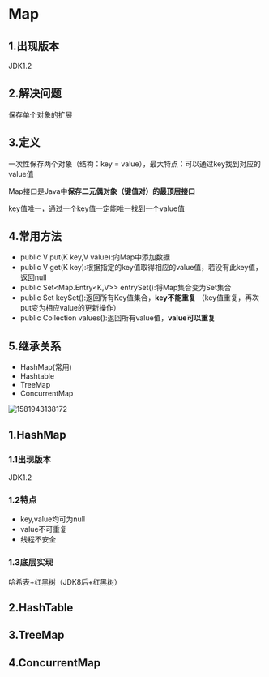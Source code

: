 # Map

## 1.出现版本

JDK1.2

## 2.解决问题

保存单个对象的扩展

## 3.定义

一次性保存两个对象（结构：key = value），最大特点：可以通过key找到对应的value值

Map接口是Java中**保存二元偶对象（键值对）的最顶层接口**

key值唯一，通过一个key值一定能唯一找到一个value值

## 4.常用方法

- public V put(K key,V value):向Map中添加数据 
- public V get(K key):根据指定的key值取得相应的value值，若没有此key值，返回null 
- public Set<Map.Entry<K,V>> entrySet():将Map集合变为Set集合  
- public Set<K> keySet():返回所有Key值集合，**key不能重复** （key值重复，再次put变为相应value的更新操作）
- public Collection<V> values():返回所有value值，**value可以重复**

## 5.继承关系

- HashMap(常用)
- Hashtable
- TreeMap
- ConcurrentMap

![1581943138172](C:\Users\岳心怡\AppData\Roaming\Typora\typora-user-images\1581943138172.png)

## 1.HashMap

### 1.1出现版本

JDK1.2

### 1.2特点

- key,value均可为null
- value不可重复
- 线程不安全

### 1.3底层实现

哈希表+红黑树（JDK8后+红黑树）

## 2.HashTable

## 3.TreeMap

## 4.ConcurrentMap









